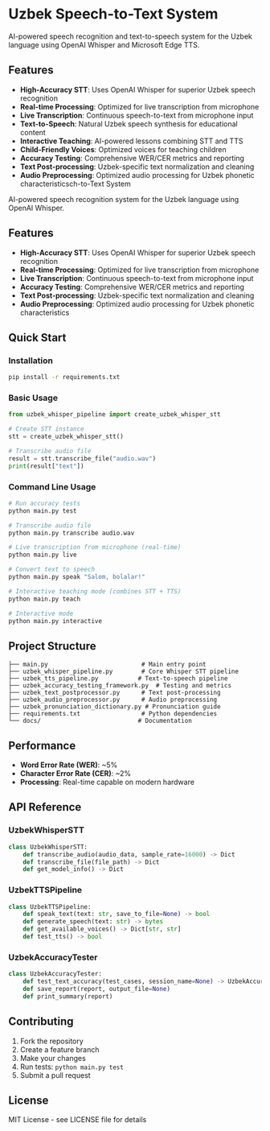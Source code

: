 # Uzbek Speech-to-Text System

AI-powered speech recognition and text-to-speech system for the Uzbek language using OpenAI Whisper and Microsoft Edge TTS.

## Features

- **High-Accuracy STT**: Uses OpenAI Whisper for superior Uzbek speech recognition
- **Real-time Processing**: Optimized for live transcription from microphone
- **Live Transcription**: Continuous speech-to-text from microphone input
- **Text-to-Speech**: Natural Uzbek speech synthesis for educational content
- **Interactive Teaching**: AI-powered lessons combining STT and TTS
- **Child-Friendly Voices**: Optimized voices for teaching children
- **Accuracy Testing**: Comprehensive WER/CER metrics and reporting
- **Text Post-processing**: Uzbek-specific text normalization and cleaning
- **Audio Preprocessing**: Optimized audio processing for Uzbek phonetic characteristicsch-to-Text System

AI-powered speech recognition system for the Uzbek language using OpenAI Whisper.

## Features

- **High-Accuracy STT**: Uses OpenAI Whisper for superior Uzbek speech recognition
- **Real-time Processing**: Optimized for live transcription from microphone
- **Live Transcription**: Continuous speech-to-text from microphone input
- **Accuracy Testing**: Comprehensive WER/CER metrics and reporting
- **Text Post-processing**: Uzbek-specific text normalization and cleaning
- **Audio Preprocessing**: Optimized audio processing for Uzbek phonetic characteristics

## Quick Start

### Installation

```bash
pip install -r requirements.txt
```

### Basic Usage

```python
from uzbek_whisper_pipeline import create_uzbek_whisper_stt

# Create STT instance
stt = create_uzbek_whisper_stt()

# Transcribe audio file
result = stt.transcribe_file("audio.wav")
print(result["text"])
```

### Command Line Usage

```bash
# Run accuracy tests
python main.py test

# Transcribe audio file
python main.py transcribe audio.wav

# Live transcription from microphone (real-time)
python main.py live

# Convert text to speech
python main.py speak "Salom, bolalar!"

# Interactive teaching mode (combines STT + TTS)
python main.py teach

# Interactive mode
python main.py interactive
```

## Project Structure

```
├── main.py                          # Main entry point
├── uzbek_whisper_pipeline.py        # Core Whisper STT pipeline
├── uzbek_tts_pipeline.py           # Text-to-speech pipeline
├── uzbek_accuracy_testing_framework.py  # Testing and metrics
├── uzbek_text_postprocessor.py      # Text post-processing
├── uzbek_audio_preprocessor.py      # Audio preprocessing
├── uzbek_pronunciation_dictionary.py # Pronunciation guide
├── requirements.txt                 # Python dependencies
└── docs/                           # Documentation
```

## Performance

- **Word Error Rate (WER)**: ~5%
- **Character Error Rate (CER)**: ~2%
- **Processing**: Real-time capable on modern hardware

## API Reference

### UzbekWhisperSTT

```python
class UzbekWhisperSTT:
    def transcribe_audio(audio_data, sample_rate=16000) -> Dict
    def transcribe_file(file_path) -> Dict
    def get_model_info() -> Dict
```

### UzbekTTSPipeline

```python
class UzbekTTSPipeline:
    def speak_text(text: str, save_to_file=None) -> bool
    def generate_speech(text: str) -> bytes
    def get_available_voices() -> Dict[str, str]
    def test_tts() -> bool
```

### UzbekAccuracyTester

```python
class UzbekAccuracyTester:
    def test_text_accuracy(test_cases, session_name=None) -> UzbekAccuracyReport
    def save_report(report, output_file=None)
    def print_summary(report)
```

## Contributing

1. Fork the repository
2. Create a feature branch
3. Make your changes
4. Run tests: `python main.py test`
5. Submit a pull request

## License

MIT License - see LICENSE file for details
